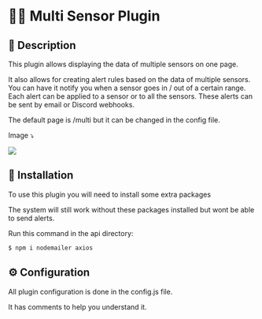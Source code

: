 # 🤹‍♀️ Multi Sensor Plugin

## 📜 Description

This plugin allows displaying the data of multiple sensors on one page.

It also allows for creating alert rules based on the data of multiple sensors. You can have it notify you when a sensor goes in / out of a certain range. Each alert can be applied to a sensor or to all the sensors. These alerts can be sent by email or Discord webhooks.

The default page is /multi but it can be changed in the config file.

Image ⤵

![](https://i.imgur.com/eUM9YkB.png)

## 💠 Installation

To use this plugin you will need to install some extra packages

The system will still work without these packages installed but wont be able to send alerts.

Run this command in the api directory:
```bash
$ npm i nodemailer axios
```

## ⚙ Configuration

All plugin configuration is done in the config.js file.

It has comments to help you understand it.